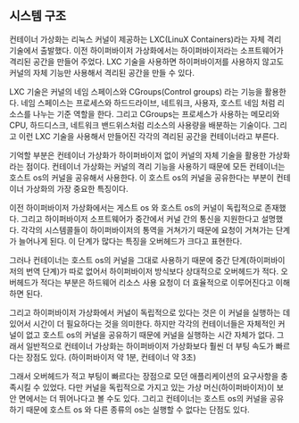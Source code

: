 ## 시스템 구조
컨테이너 가상화는 리눅스 커널이 제공하는 LXC(LinuX Containers)라는 자체 격리 기술에서 출발했다. 이전 하이퍼바이저 가상화에서는 하이퍼바이저라는 소프트웨어가 격리된 공간을 만들어 주었다. LXC 기술을 사용하면 하이퍼바이저를 사용하지 않고도 커널의 자체 기능만 사용해서 격리된 공간을 만들 수 있다. 

LXC 기술은 커널의 네임 스페이스와 CGroups(Control groups) 라는 기능을 활용한다. 네임 스페이스는 프로세스와 하드드라이브, 네트워크, 사용자, 호스트 네임 처럼 리소스를 나누는 기준 역할을 한다. 그리고 CGroups는 프로세스가 사용하는 메모리와 CPU, 하드디스크, 네트워크 밴드위스처럼 리소스의 사용량을 배분하는 기술이다. 그리고 이런 LXC 기술을 사용해서 만들어진 각각의 격리된 공간을 컨테이너라고 부른다. 

기억할 부분은 컨테이너 가상화가 하이퍼바이저 없이 커널의 자체 기술을 활용한 가상화라는 점이다. 컨테이너 가상화는 커널의 격리 기능을 사용하기 때문에 모든 컨테이너는 호스트 os의 커널을 공유해서 사용한다. 이 호스트 os의 커널을 공유한다는 부분이 컨테이너 가상화의 가장 중요한 특징이다. 

이전 하이퍼바이저 가상화에서는 게스트 os 와 호스트 os의 커널이 독립적으로 존재했다. 그리고 하이퍼바이저 소프트웨어가 중간에서 커널 간의 통신을 지원한다고 설명했다. 각각의 시스템콜들이 하이퍼바이저의 통역을 거쳐가기 때문에 요청이 거쳐가는 단계가 늘어나게 된다. 이 단계가 많다는 특징을 오버헤드가 크다고 표현한다. 

그러나 컨테이너는 호스트 os의 커널을 그대로 사용하기 때문에 중간 단계(하이퍼바이저의 번역 단계)가 따로 없어서 하이퍼바이저 방식보다 상대적으로 오버헤드가 적다. 오버헤드가 적다는 부분은 하드웨어 리소스 사용 요청이 더 효율적으로 이루어진다고 이해하면 된다. 

그리고 하이퍼바이저 가상화에서 커널이 독립적으로 있다는 것은 이 커널을 실행하는 데 있어서 시간이 더 필요하다는 것을 의미한다. 하지만 각각의 컨테이너들은 자체적인 커널이 없고 호스트 os의 커널을 공유하기 때문에 커널을 실행하는 시간 자체가 없다. 그래서 일반적으로 컨테이너 가상화는 하이퍼바이저 가상화보다 훨씬 더 부팅 속도가 빠르다는 장점도 있다. (하이퍼바이저 약 1분, 컨테이너 약 3초)

그래서 오버헤드가 적고 부팅이 빠르다는 장점으로 모던 애플리케이션의 요구사항을 충족시킬 수 있었다. 다만 커널을 독립적으로 가지고 있는 가상 머신(하이퍼바이저)이 보안 면에서는 더 뛰어나다고 볼 수도 있다. 그리고 컨테이너는 호스트 os의 커널을 공유하기 때문에 호스트 os 와 다른 종류의 os는 실행할 수 없다는 단점도 있다. 